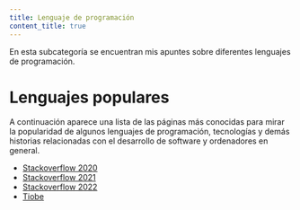 ```yaml
---
title: Lenguaje de programación
content_title: true
---
```


En esta subcategoría se encuentran mis apuntes sobre diferentes lenguajes de
programación.

# Lenguajes populares

A continuación aparece una lista de las páginas más conocidas para mirar la
popularidad de algunos lenguajes de programación, tecnologías y demás historias
relacionadas con el desarrollo de software y ordenadores en general.

- [Stackoverflow 2020](https://insights.stackoverflow.com/survey/2020)
- [Stackoverflow 2021](https://insights.stackoverflow.com/survey/2021)
- [Stackoverflow 2022](https://survey.stackoverflow.co/2022/)
- [Tiobe](https://www.tiobe.com/tiobe-index/)

